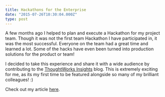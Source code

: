 ```yaml
---
title: Hackathons for the Enterprise
date: "2015-07-26T10:30:04.000Z"
type: post
---
```


A few months ago I helped to plan and execute a Hackathon for my project team. Though it was not the first team Hackathon I have participated in, it was the most successful. Everyone on the team had a great time and learned a lot. Some of the hacks have even been turned into production solutions for the product or team!

I decided to take this experience and share it with a wide audience by contributing to the [ThoughtWorks Insights](http://www.thoughtworks.com/insights) blog. This is extremely exciting for me, as its my first time to be featured alongside so many of my brilliant colleagues! :)

Check out my article [here](http://www.thoughtworks.com/insights/blog/hackathons-enterprise).
